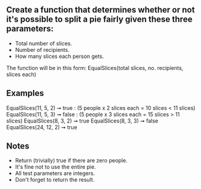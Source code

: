  ## Create a function that determines whether or not it's possible to split a pie fairly given these three parameters:

 * Total number of slices.
 * Number of recipients.
 * How many slices each person gets.

 The function will be in this form:
 EqualSlices(total slices, no. recipients, slices each)

## Examples
 EqualSlices(11, 5, 2) ➞ true : (5 people x 2 slices each = 10 slices < 11 slices) 
 EqualSlices(11, 5, 3) ➞ false : (5 people x 3 slices each = 15 slices > 11 slices)
 EqualSlices(8, 3, 2) ➞ true
 EqualSlices(8, 3, 3) ➞ false
 EqualSlices(24, 12, 2) ➞ true

## Notes
* Return (trivially) true if there are zero people.
* It's fine not to use the entire pie.
* All test parameters are integers.
* Don't forget to return the result.
